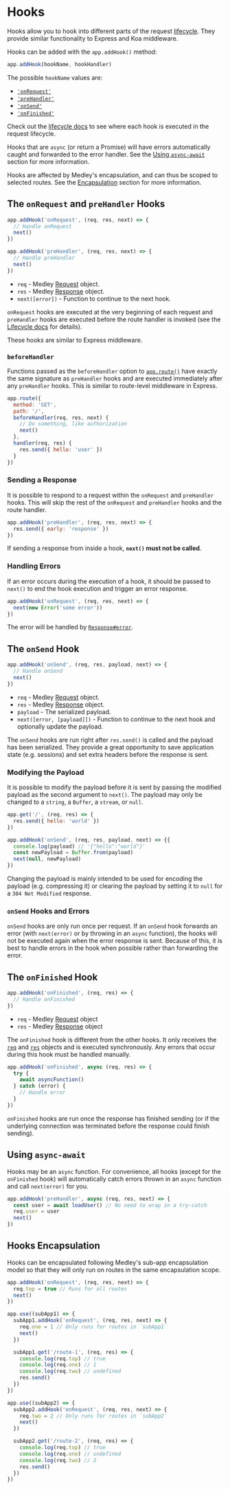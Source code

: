 # Hooks

Hooks allow you to hook into different parts of the request [lifecycle](Lifecycle.md).
They provide similar functionality to Express and Koa middleware.

Hooks can be added with the `app.addHook()` method:

```js
app.addHook(hookName, hookHandler)
```

The possible `hookName` values are:

+ [`'onRequest'`](#onRequest-preHandler-hooks)
+ [`'preHandler'`](#onRequest-preHandler-hooks)
+ [`'onSend'`](#onSend-hook)
+ [`'onFinished'`](#onFinished-hook)

Check out the [lifecycle docs](Lifecycle.md) to see where each hook is executed in the request lifecycle.

Hooks that are `async` (or return a Promise) will have errors automatically caught and forwarded
to the error handler. See the [Using `async-await`](#async-await) section for more information.

Hooks are affected by Medley's encapsulation, and can thus be scoped to selected routes.
See the [Encapsulation](#encapsulation) section for more information.

<a id="onRequest-preHandler-hooks"></a> 
## The `onRequest` and `preHandler` Hooks

```js
app.addHook('onRequest', (req, res, next) => {
  // Handle onRequest
  next()
})

app.addHook('preHandler', (req, res, next) => {
  // Handle preHandler
  next()
})
```

+ `req` - Medley [Request](Request.md) object.
+ `res` - Medley [Response](Response.md) object.
+ `next([error])` - Function to continue to the next hook.

`onRequest` hooks are executed at the very beginning of each request and `preHandler` hooks are
executed before the route handler is invoked (see the [Lifecycle docs](Lifecycle.md) for details).

These hooks are similar to Express middleware.

### `beforeHandler`

Functions passed as the `beforeHandler` option to [`app.route()`](Routes.md#route-method)
have exactly the same signature as `preHandler` hooks and are executed immediately after
any `preHandler` hooks. This is similar to route-level middleware in Express.

```js
app.route({
  method: 'GET',
  path: '/',
  beforeHandler(req, res, next) {
    // Do something, like authorization
    next()
  },
  handler(req, res) {
    res.send({ hello: 'user' })
  }
})
```

### Sending a Response

It is possible to respond to a request within the `onRequest` and `preHandler` hooks. This will skip the rest of the `onRequest` and `preHandler` hooks and the route handler.

```js
app.addHook('preHandler', (req, res, next) => {
  res.send({ early: 'response' })
})
```

If sending a response from inside a hook, **`next()` must not be called**.

### Handling Errors

If an error occurs during the execution of a hook, it should be passed to `next()` to end
the hook execution and trigger an error response.

```js
app.addHook('onRequest', (req, res, next) => {
  next(new Error('some error'))
})
```

The error will be handled by [`Response#error`](Response.md#error).

<a id="onSend-hook"></a> 
## The `onSend` Hook

```js
app.addHook('onSend', (req, res, payload, next) => {
  // Handle onSend
  next()
})
```

+ `req` - Medley [Request](Request.md) object.
+ `res` - Medley [Response](Response.md) object.
+ `payload` - The serialized payload.
+ `next([error, [payload]])` - Function to continue to the next hook and optionally update the payload.

The `onSend` hooks are run right after `res.send()` is called and the payload
has been serialized. They provide a great opportunity to save application state
(e.g. sessions) and set extra headers before the response is sent.

### Modifying the Payload

It is possible to modify the payload before it is sent by passing the modified
payload as the second argument to `next()`. The payload may only be changed
to a `string`, a `Buffer`, a `stream`, or `null`.

```js
app.get('/', (req, res) => {
  res.send({ hello: 'world' })  
})

app.addHook('onSend', (req, res, payload, next) => {{
  console.log(payload) // '{"hello":"world"}'
  const newPayload = Buffer.from(payload)
  next(null, newPayload)
})
```

Changing the payload is mainly intended to be used for encoding the payload
(e.g. compressing it) or clearing the payload by setting it to `null` for a
`304 Not Modified` response.

### `onSend` Hooks and Errors

`onSend` hooks are only run once per request. If an `onSend` hook forwards an error
(with `next(error)` or by throwing in an `async` function), the hooks will not be
executed again when the error response is sent. Because of this, it is best to
handle errors in the hook when possible rather than forwarding the error.

<a id="onFinished-hook"></a> 
## The `onFinished` Hook

```js
app.addHook('onFinished', (req, res) => {
  // Handle onFinished
})
```

+ `req` - Medley [Request](Request.md) object
+ `res` - Medley [Response](Response.md) object

The `onFinished` hook is different from the other hooks. It only receives the
[`req`](Request.md) and [`res`](Response.md) objects and is executed synchronously.
Any errors that occur during this hook must be handled manually.

```js
app.addHook('onFinished', async (req, res) => {
  try {
    await asyncFunction()
  } catch (error) {
    // Handle error
  }
})
```

`onFinished` hooks are run once the response has finished sending (or if the underlying
connection was terminated before the response could finish sending).

<a id="async-await"></a> 
## Using `async-await`

Hooks may be an `async` function. For convenience, all hooks (except for the `onFinished` hook)
will automatically catch errors thrown in an `async` function and call `next(error)` for you.

```js
app.addHook('preHandler', async (req, res, next) => {
  const user = await loadUser() // No need to wrap in a try-catch
  req.user = user
  next()
})
```

<a id="encapsulation"></a>
## Hooks Encapsulation

Hooks can be encapsulated following Medley's sub-app encapsulation model so
that they will only run on routes in the same encapsulation scope.

```js
app.addHook('onRequest', (req, res, next) => {
  req.top = true // Runs for all routes
  next()
})

app.use((subApp1) => {
  subApp1.addHook('onRequest', (req, res, next) => {
    req.one = 1 // Only runs for routes in `subApp1`
    next()
  })

  subApp1.get('/route-1', (req, res) => {
    console.log(req.top) // true
    console.log(req.one) // 1
    console.log(req.two) // undefined
    res.send()
  })
})

app.use((subApp2) => {
  subApp2.addHook('onRequest', (req, res, next) => {
    req.two = 2 // Only runs for routes in `subApp2`
    next()
  })

  subApp2.get('/route-2', (req, res) => {
    console.log(req.top) // true
    console.log(req.one) // undefined
    console.log(req.two) // 2
    res.send()
  })
})
```
